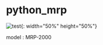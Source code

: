 # python_mrp


![test](https://user-images.githubusercontent.com/26535065/175887768-87aab946-71c0-4087-b54a-ab333bb2f7d2.jpg){: width="50%" height="50%"}

model : MRP-2000
